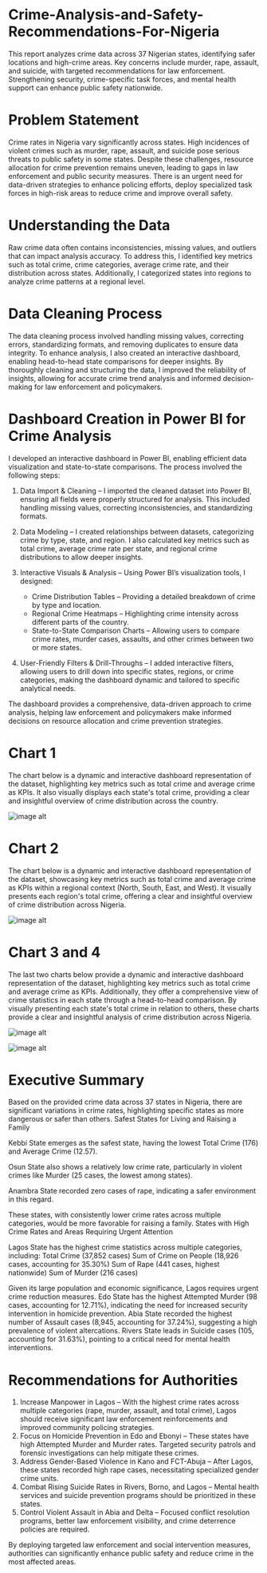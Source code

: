 # Crime-Analysis-and-Safety-Recommendations-For-Nigeria
This report analyzes crime data across 37 Nigerian states, identifying safer locations and high-crime areas. Key concerns include murder, rape, assault, and suicide, with targeted recommendations for law enforcement. Strengthening security, crime-specific task forces, and mental health support can enhance public safety nationwide.

# Problem Statement
Crime rates in Nigeria vary significantly across states. High incidences of violent crimes such as murder, rape, assault, and suicide pose serious threats to public safety in some states. Despite these challenges, resource allocation for crime prevention remains uneven, leading to gaps in law enforcement and public security measures. There is an urgent need for data-driven strategies to enhance policing efforts, deploy specialized task forces in high-risk areas to reduce crime and improve overall safety.

# Understanding the Data
Raw crime data often contains inconsistencies, missing values, and outliers that can impact analysis accuracy. To address this, I identified key metrics such as total crime, crime categories, average crime rate, and their distribution across states. Additionally, I categorized states into regions to analyze crime patterns at a regional level. 

# Data Cleaning Process
The data cleaning process involved handling missing values, correcting errors, standardizing formats, and removing duplicates to ensure data integrity. 
To enhance analysis, I also created an interactive dashboard, enabling head-to-head state comparisons for deeper insights. By thoroughly cleaning and structuring the data, I improved the reliability of insights, allowing for accurate crime trend analysis and informed decision-making for law enforcement and policymakers.

# Dashboard Creation in Power BI for Crime Analysis
I developed an interactive dashboard in Power BI, enabling efficient data visualization and state-to-state comparisons. The process involved the following steps:  

1. Data Import & Cleaning – I imported the cleaned dataset into Power BI, ensuring all fields were properly structured for analysis. This included handling missing values, correcting inconsistencies, and standardizing formats.  

2. Data Modeling – I created relationships between datasets, categorizing crime by type, state, and region. I also calculated key metrics such as total crime, average crime rate per state, and regional crime distributions to allow deeper insights.  

3. Interactive Visuals & Analysis – Using Power BI’s visualization tools, I designed:  
   - Crime Distribution Tables – Providing a detailed breakdown of crime by type and location.  
   - Regional Crime Heatmaps – Highlighting crime intensity across different parts of the country.  
   - State-to-State Comparison Charts – Allowing users to compare crime rates, murder cases, assaults, and other crimes between two or more states.  

5. User-Friendly Filters & Drill-Throughs – I added interactive filters, allowing users to drill down into specific states, regions, or crime categories, making the dashboard dynamic and tailored to specific analytical needs.  

The dashboard provides a comprehensive, data-driven approach to crime analysis, helping law enforcement and policymakers make informed decisions on resource allocation and crime prevention strategies.

# Chart 1
The chart below is a dynamic and interactive dashboard representation of the dataset, highlighting key metrics such as total crime and average crime as KPIs. It also visually displays each state's total crime, providing a clear and insightful overview of crime distribution across the country.

![image alt](https://github.com/Weyimil/Crime-Analysis-and-Safety-Recommendations/blob/main/CSN%20Dashboard%201.png?raw=true)

# Chart 2
The chart below is a dynamic and interactive dashboard representation of the dataset, showcasing key metrics such as total crime and average crime as KPIs within a regional context (North, South, East, and West). It visually presents each region's total crime, offering a clear and insightful overview of crime distribution across Nigeria.

![image alt](https://github.com/Weyimil/Crime-Analysis-and-Safety-Recommendations/blob/main/CSN%20Dashboard%202.png?raw=true)

# Chart 3 and 4
The last two charts below provide a dynamic and interactive dashboard representation of the dataset, highlighting key metrics such as total crime and average crime as KPIs. Additionally, they offer a comprehensive view of crime statistics in each state through a head-to-head comparison. By visually presenting each state's total crime in relation to others, these charts provide a clear and insightful analysis of crime distribution across Nigeria.

![image alt](https://github.com/Weyimil/Crime-Analysis-and-Safety-Recommendations/blob/main/CSN%20Dashboard%203.png?raw=true)

![image alt](https://github.com/Weyimil/Crime-Analysis-and-Safety-Recommendations/blob/main/CSN%20Dashboard%205.png?raw=true)

# Executive Summary

Based on the provided crime data across 37 states in Nigeria, there are significant variations in crime rates, highlighting specific states as more dangerous or safer than others.
Safest States for Living and Raising a Family

Kebbi State emerges as the safest state, having the lowest Total Crime (176) and Average Crime (12.57).

Osun State also shows a relatively low crime rate, particularly in violent crimes like Murder (25 cases, the lowest among states).

Anambra State recorded zero cases of rape, indicating a safer environment in this regard.

These states, with consistently lower crime rates across multiple categories, would be more favorable for raising a family.
States with High Crime Rates and Areas Requiring Urgent Attention

Lagos State has the highest crime statistics across multiple categories, including:
Total Crime (37,852 cases)
Sum of Crime on People (18,926 cases, accounting for 35.30%)
Sum of Rape (441 cases, highest nationwide)
Sum of Murder (216 cases)

Given its large population and economic significance, Lagos requires urgent crime reduction measures.
Edo State has the highest Attempted Murder (98 cases, accounting for 12.71%), indicating the need for increased security intervention in homicide prevention.
Abia State recorded the highest number of Assault cases (8,945, accounting for 37.24%), suggesting a high prevalence of violent altercations.
Rivers State leads in Suicide cases (105, accounting for 31.63%), pointing to a critical need for mental health interventions.

# Recommendations for Authorities
1.	Increase Manpower in Lagos – With the highest crime rates across multiple categories (rape, murder, assault, and total crime), Lagos should receive significant law enforcement reinforcements and improved community policing strategies.
2.	Focus on Homicide Prevention in Edo and Ebonyi – These states have high Attempted Murder and Murder rates. Targeted security patrols and forensic investigations can help mitigate these crimes.
3.	Address Gender-Based Violence in Kano and FCT-Abuja – After Lagos, these states recorded high rape cases, necessitating specialized gender crime units.
4.	Combat Rising Suicide Rates in Rivers, Borno, and Lagos – Mental health services and suicide prevention programs should be prioritized in these states.
5.	Control Violent Assault in Abia and Delta – Focused conflict resolution programs, better law enforcement visibility, and crime deterrence policies are required.
   
By deploying targeted law enforcement and social intervention measures, authorities can significantly enhance public safety and reduce crime in the most affected areas.

